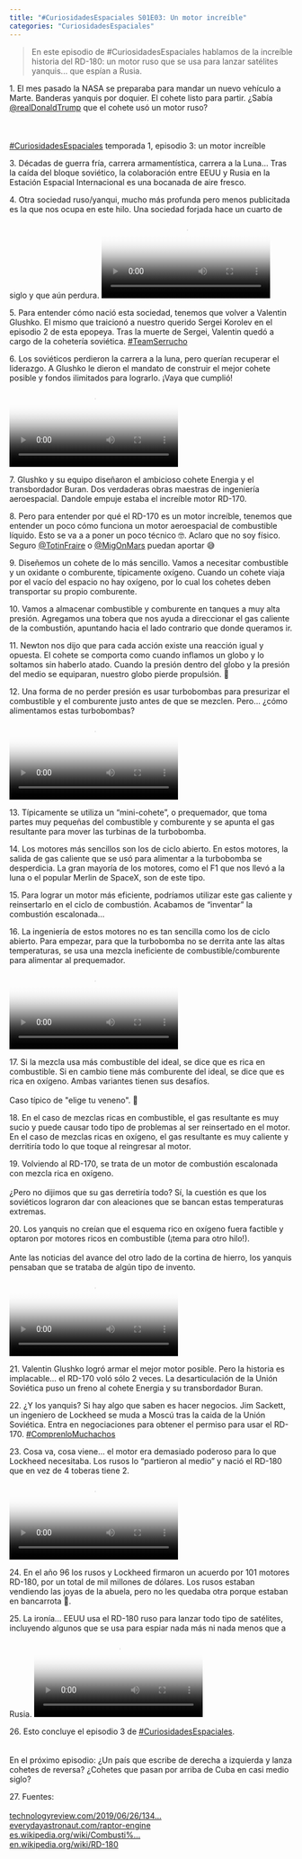 ```yaml
---
title: "#CuriosidadesEspaciales S01E03: Un motor increíble"
categories: "CuriosidadesEspaciales"
---
```


> En este episodio de #CuriosidadesEspaciales hablamos de la increíble historia del RD-180: un motor ruso que se usa para lanzar satélites yanquis... que espían a Rusia.

<div class="card-tweets" dir="auto">
    <p><span class="nop nop-start">1. </span> El mes pasado la NASA se preparaba para mandar un nuevo vehículo a Marte. Banderas yanquis por doquier. El cohete listo para partir. ¿Sabía <a class="entity-mention" href="https://twitter.com/realDonaldTrump">@realDonaldTrump</a> que el cohete usó un motor ruso?<br />
<br />
<br />
<br />
<a class="entity-hashtag" href="/hashtag/CuriosidadesEspaciales">#CuriosidadesEspaciales</a> temporada 1, episodio 3: un motor increíble <span class="entity-image"><a href="https://pbs.twimg.com/media/EewyaRsWsAAClJe.png" target="_blank"><img alt="" src="https://pbs.twimg.com/media/EewyaRsWsAAClJe.png" data-src="https://pbs.twimg.com/media/EewyaRsWsAAClJe.png"></a></span></p>
    <p><span class="nop nop-start">3. </span> Décadas de guerra fría, carrera armamentística, carrera a la Luna… Tras la caída del bloque soviético, la colaboración entre EEUU y Rusia en la Estación Espacial Internacional es una bocanada de aire fresco. <span class="entity-image"><a href="https://pbs.twimg.com/media/EewymWFX0AAi6hq.png" target="_blank"><img alt="" src="https://pbs.twimg.com/media/EewymWFX0AAi6hq.png" data-src="https://pbs.twimg.com/media/EewymWFX0AAi6hq.png"></a></span></p>
    <p><span class="nop nop-start">4. </span> Otra sociedad ruso/yanqui, mucho más profunda pero menos publicitada es la que nos ocupa en este hilo. Una sociedad forjada hace un cuarto de siglo y que aún perdura. <span class="entity-video-gif"><video autoplay loop controls poster="https://pbs.twimg.com/tweet_video_thumb/Ee0q44gWAAATf6r.jpg"><source src="https://video.twimg.com/tweet_video/Ee0q44gWAAATf6r.mp4" type="video/mp4"><img alt="Handshake Of The Gods GIF" src="https://pbs.twimg.com/tweet_video_thumb/Ee0q44gWAAATf6r.jpg"></video></span></p>
    <p><span class="nop nop-start">5. </span> Para entender cómo nació esta sociedad, tenemos que volver a Valentin Glushko. El mismo que traicionó a nuestro querido Sergei Korolev en el episodio 2 de esta epopeya. Tras la muerte de Sergei, Valentin quedó a cargo de la cohetería soviética. <a class="entity-hashtag" href="/hashtag/TeamSerrucho">#TeamSerrucho</a></p>
    <p><span class="nop nop-start">6. </span> Los soviéticos perdieron la carrera a la luna, pero querían recuperar el liderazgo. A Glushko le dieron el mandato de construir el mejor cohete posible y fondos ilimitados para lograrlo. ¡Vaya que cumplió! <span class="entity-video-gif"><video autoplay loop controls poster="https://pbs.twimg.com/tweet_video_thumb/Ee0q5mUX0AAys6Q.jpg"><source src="https://video.twimg.com/tweet_video/Ee0q5mUX0AAys6Q.mp4" type="video/mp4"><img alt="6m Rain GIF" src="https://pbs.twimg.com/tweet_video_thumb/Ee0q5mUX0AAys6Q.jpg"></video></span></p>
    <p><span class="nop nop-start">7. </span> Glushko y su equipo diseñaron el ambicioso cohete Energia y el transbordador Buran. Dos verdaderas obras maestras de ingeniería aeroespacial. Dandole empuje estaba el increíble motor RD-170. <span class="entity-image"><a href="https://pbs.twimg.com/media/Eew2fr2WkA04Wkc.png" target="_blank"><img alt="" src="https://pbs.twimg.com/media/Eew2fr2WkA04Wkc.png" data-src="https://pbs.twimg.com/media/Eew2fr2WkA04Wkc.png"></a></span></p>
    <p><span class="nop nop-start">8. </span> Pero para entender por qué el RD-170 es un motor increíble, tenemos que entender un poco cómo funciona un motor aeroespacial de combustible líquido. Esto se va a a poner un poco técnico 🤓. Aclaro que no soy físico. Seguro <a class="entity-mention" href="https://twitter.com/TotinFraire">@TotinFraire</a> o <a class="entity-mention" href="https://twitter.com/MigOnMars">@MigOnMars</a> puedan aportar 😅</p>
    <p><span class="nop nop-start">9. </span> Diseñemos un cohete de lo más sencillo. Vamos a necesitar combustible y un oxidante o comburente, típicamente oxígeno. Cuando un cohete viaja por el vacío del espacio no hay oxígeno, por lo cual los cohetes deben transportar su propio comburente.</p>
    <p><span class="nop nop-start">10. </span> Vamos a almacenar combustible y comburente en tanques a muy alta presión. Agregamos una tobera que nos ayuda a direccionar el gas caliente de la combustión, apuntando hacia el lado contrario que donde queramos ir. <span class="entity-image"><a href="https://pbs.twimg.com/media/Eew2yINWkAUWzMs.png" target="_blank"><img alt="" src="https://pbs.twimg.com/media/Eew2yINWkAUWzMs.png" data-src="https://pbs.twimg.com/media/Eew2yINWkAUWzMs.png"></a></span></p>
    <p><span class="nop nop-start">11. </span> Newton nos dijo que para cada acción existe una reacción igual y opuesta. El cohete se comporta como cuando inflamos un globo y lo soltamos sin haberlo atado. Cuando la presión dentro del globo y la presión del medio se equiparan, nuestro globo pierde propulsión. 🎈</p>
    <p><span class="nop nop-start">12. </span> Una forma de no perder presión es usar turbobombas para presurizar el combustible y el comburente justo antes de que se mezclen. Pero… ¿cómo alimentamos estas turbobombas? <span class="entity-video-gif"><video autoplay loop controls poster="https://pbs.twimg.com/tweet_video_thumb/Ee0q62iXkAIZV8E.jpg"><source src="https://video.twimg.com/tweet_video/Ee0q62iXkAIZV8E.mp4" type="video/mp4"><img alt="recursive cat GIF" src="https://pbs.twimg.com/tweet_video_thumb/Ee0q62iXkAIZV8E.jpg"></video></span></p>
    <p><span class="nop nop-start">13. </span> Típicamente se utiliza un “mini-cohete”, o prequemador, que toma partes muy pequeñas del combustible y comburente y se apunta el gas resultante para mover las turbinas de la turbobomba.</p>
    <p><span class="nop nop-start">14. </span> Los motores más sencillos son los de ciclo abierto. En estos motores, la salida de gas caliente que se usó para alimentar a la turbobomba se desperdicia. La gran mayoría de los motores, como el F1 que nos llevó a la luna o el popular Merlin de SpaceX, son de este tipo. <span class="entity-image"><a href="https://pbs.twimg.com/media/Eew5L8oWkAgSNLP.png" target="_blank"><img alt="" src="https://pbs.twimg.com/media/Eew5L8oWkAgSNLP.png" data-src="https://pbs.twimg.com/media/Eew5L8oWkAgSNLP.png"></a></span></p>
    <p><span class="nop nop-start">15. </span> Para lograr un motor más eficiente, podríamos utilizar este gas caliente y reinsertarlo en el ciclo de combustión. Acabamos de “inventar” la combustión escalonada… <span class="entity-image"><a href="https://pbs.twimg.com/media/Eew5lTyWkB85cpe.png" target="_blank"><img alt="" src="https://pbs.twimg.com/media/Eew5lTyWkB85cpe.png" data-src="https://pbs.twimg.com/media/Eew5lTyWkB85cpe.png"></a></span></p>
    <p><span class="nop nop-start">16. </span> La ingeniería de estos motores no es tan sencilla como los de ciclo abierto. Para empezar, para que la turbobomba no se derrita ante las altas temperaturas, se usa una mezcla ineficiente de combustible/comburente para alimentar al prequemador. <span class="entity-video-gif"><video autoplay loop controls poster="https://pbs.twimg.com/tweet_video_thumb/Ee0q8BNX0AAsesR.jpg"><source src="https://video.twimg.com/tweet_video/Ee0q8BNX0AAsesR.mp4" type="video/mp4"><img alt="Jamaican Me Happy Mixing Drinks GIF" src="https://pbs.twimg.com/tweet_video_thumb/Ee0q8BNX0AAsesR.jpg"></video></span></p>
    <p><span class="nop nop-start">17. </span> Si la mezcla usa más combustible del ideal, se dice que es rica en combustible. Si en cambio tiene más comburente del ideal, se dice que es rica en oxígeno. Ambas variantes tienen sus desafíos.<br />
<br />
Caso típico de "elige tu veneno". 🤷</p>
    <p><span class="nop nop-start">18. </span> En el caso de mezclas ricas en combustible, el gas resultante es muy sucio y puede causar todo tipo de problemas al ser reinsertado en el motor. En el caso de mezclas ricas en oxígeno, el gas resultante es muy caliente y derritiría todo lo que toque al reingresar al motor.</p>
    <p><span class="nop nop-start">19. </span> Volviendo al RD-170, se trata de un motor de combustión escalonada con mezcla rica en oxígeno.<br />
<br />
¿Pero no dijimos que su gas derretiría todo? Sí, la cuestión es que los soviéticos lograron dar con aleaciones que se bancan estas temperaturas extremas. <span class="entity-image"><a href="https://pbs.twimg.com/media/Eew6ML3XYAAVJaI.png" target="_blank"><img alt="" src="https://pbs.twimg.com/media/Eew6ML3XYAAVJaI.png" data-src="https://pbs.twimg.com/media/Eew6ML3XYAAVJaI.png"></a></span></p>
    <p><span class="nop nop-start">20. </span> Los yanquis no creían que el esquema rico en oxígeno fuera factible y optaron por motores ricos en combustible (¡tema para otro hilo!).<br />
<br />
Ante las noticias del avance del otro lado de la cortina de hierro, los yanquis pensaban que se trataba de algún tipo de invento. <span class="entity-video-gif"><video autoplay loop controls poster="https://pbs.twimg.com/tweet_video_thumb/Ee0q9AeXsAMfqTy.jpg"><source src="https://video.twimg.com/tweet_video/Ee0q9AeXsAMfqTy.mp4" type="video/mp4"><img alt="Excuse Me Reaction GIF by Mashable" src="https://pbs.twimg.com/tweet_video_thumb/Ee0q9AeXsAMfqTy.jpg"></video></span></p>
    <p><span class="nop nop-start">21. </span> Valentin Glushko logró armar el mejor motor posible. Pero la historia es implacable… el RD-170 voló sólo 2 veces. La desarticulación de la Unión Soviética puso un freno al cohete Energia y su transbordador Buran. <span class="entity-image"><a href="https://pbs.twimg.com/media/Eew7PZLWsAAr6pH.png" target="_blank"><img alt="" src="https://pbs.twimg.com/media/Eew7PZLWsAAr6pH.png" data-src="https://pbs.twimg.com/media/Eew7PZLWsAAr6pH.png"></a></span></p>
    <p><span class="nop nop-start">22. </span> ¿Y los yanquis? Si hay algo que saben es hacer negocios. Jim Sackett, un ingeniero de Lockheed se muda a Moscú tras la caida de la Unión Soviética. Entra en negociaciones para obtener el permiso para usar el RD-170. <a class="entity-hashtag" href="/hashtag/ComprenloMuchachos">#ComprenloMuchachos</a> <span class="entity-image"><a href="https://pbs.twimg.com/media/Eew76aPWoAgAGce.png" target="_blank"><img alt="" src="https://pbs.twimg.com/media/Eew76aPWoAgAGce.png" data-src="https://pbs.twimg.com/media/Eew76aPWoAgAGce.png"></a></span></p>
    <p><span class="nop nop-start">23. </span> Cosa va, cosa viene… el motor era demasiado poderoso para lo que Lockheed necesitaba. Los rusos lo “partieron al medio” y nació el RD-180 que en vez de 4 toberas tiene 2. <span class="entity-video-gif"><video autoplay loop controls poster="https://pbs.twimg.com/tweet_video_thumb/Ee0q91KX0AAQENJ.jpg"><source src="https://video.twimg.com/tweet_video/Ee0q91KX0AAQENJ.mp4" type="video/mp4"><img alt="30 Rock Karate GIF by PeacockTV" src="https://pbs.twimg.com/tweet_video_thumb/Ee0q91KX0AAQENJ.jpg"></video></span></p>
    <p><span class="nop nop-start">24. </span> En el año 96 los rusos y Lockheed firmaron un acuerdo por 101 motores RD-180, por un total de mil millones de dólares. Los rusos estaban vendiendo las joyas de la abuela, pero no les quedaba otra porque estaban en bancarrota 💸. <span class="entity-image"><a href="https://pbs.twimg.com/media/Eew9-O3WoAA5EWD.png" target="_blank"><img alt="" src="https://pbs.twimg.com/media/Eew9-O3WoAA5EWD.png" data-src="https://pbs.twimg.com/media/Eew9-O3WoAA5EWD.png"></a></span></p>
    <p><span class="nop nop-start">25. </span> La ironía… EEUU usa el RD-180 ruso para lanzar todo tipo de satélites, incluyendo algunos que se usa para espiar nada más ni nada menos que a Rusia. <span class="entity-video-gif"><video autoplay loop controls poster="https://pbs.twimg.com/tweet_video_thumb/Ee0q-lEX0AENgmF.jpg"><source src="https://video.twimg.com/tweet_video/Ee0q-lEX0AENgmF.mp4" type="video/mp4"><img alt="Homer Simpson Reaction GIF by MOODMAN" src="https://pbs.twimg.com/tweet_video_thumb/Ee0q-lEX0AENgmF.jpg"></video></span></p>
    <p><span class="nop nop-start">26. </span> Esto concluye el episodio 3 de <a class="entity-hashtag" href="/hashtag/CuriosidadesEspaciales">#CuriosidadesEspaciales</a>.<br />
<br />
<br />
En el próximo episodio: ¿Un país que escribe de derecha a izquierda y lanza cohetes de reversa? ¿Cohetes que pasan por arriba de Cuba en casi medio siglo?</p>
    <p><span class="nop nop-start">27. </span> Fuentes:<br />
<br />
<a class="entity-url" data-preview="true" href="https://www.technologyreview.com/2019/06/26/134490/spacex-blue-origin-russian-rd180-rocket-engine-design/">technologyreview.com/2019/06/26/134…</a><br />
 <a class="entity-url" data-preview="true" href="https://everydayastronaut.com/raptor-engine">everydayastronaut.com/raptor-engine</a><br />
 <a class="entity-url" data-preview="true" href="https://es.wikipedia.org/wiki/Combusti%C3%B3n_escalonada">es.wikipedia.org/wiki/Combusti%…</a><br />
 <a class="entity-url" data-preview="true" href="https://en.wikipedia.org/wiki/RD-180">en.wikipedia.org/wiki/RD-180</a></p>
</div>

